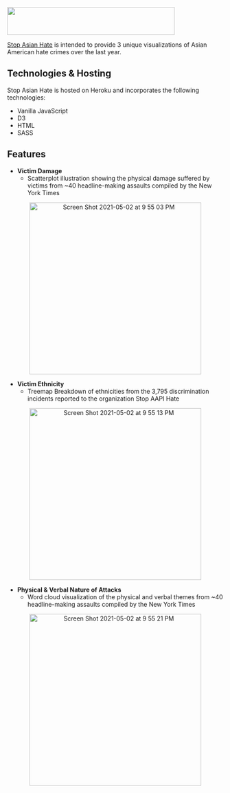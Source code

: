  <img src="https://github.com/mayagbarnes/StopAsianHate/blob/main/public/images/logo.png" width="390" height="65">

[Stop Asian Hate](https://stop-asian-hate.herokuapp.com/) is intended to provide 3 unique visualizations of Asian American hate crimes over the last year. 

## Technologies & Hosting

Stop Asian Hate is hosted on Heroku and incorporates the following technologies:
* Vanilla JavaScript
* D3
* HTML
* SASS

## Features

* **Victim Damage**
  * Scatterplot illustration showing the physical damage suffered by victims from ~40 headline-making assaults compiled by the New York Times
<p align="center"><img width="400" alt="Screen Shot 2021-05-02 at 9 55 03 PM" src="https://user-images.githubusercontent.com/63436329/116842404-50d9f100-ab91-11eb-85a0-49e5f350c1b4.png"></p>

* **Victim Ethnicity**
  * Treemap Breakdown of ethnicities from the 3,795 discrimination incidents reported to the organization Stop AAPI Hate
<p align="center"><img width="400" alt="Screen Shot 2021-05-02 at 9 55 13 PM" src="https://user-images.githubusercontent.com/63436329/116842467-867eda00-ab91-11eb-9a0d-5c6e9e974d10.png"></p>

* **Physical & Verbal Nature of Attacks**
  * Word cloud visualization of the physical and verbal themes from ~40 headline-making assaults compiled by the New York Times
<p align="center"><img width="400" alt="Screen Shot 2021-05-02 at 9 55 21 PM" src="https://user-images.githubusercontent.com/63436329/116842471-8979ca80-ab91-11eb-9e92-42917a3c0dce.png"></p>
